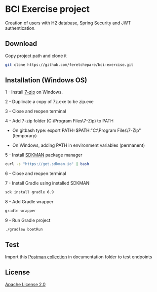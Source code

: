 # BCI Exercise project 

Creation of users with H2 database, Spring Security and JWT authentication.

## Download

Copy project path and clone it 

```bash
git clone https://github.com/feretchepare/bci-exercise.git
```

## Installation (Windows OS)

1 - Install [7-zip](https://www.7-zip.org/download.html) on Windows.

2 - Duplicate a copy of 7z.exe to be zip.exe

3 - Close and reopen terminal

4 - Add 7-zip folder (C:\Program Files\7-Zip) to PATH

- On gitbash type: export PATH=$PATH:"C:\Program Files\7-Zip" (temporary)

- On Windows, adding PATH in environment variables (permanent)

5 - Install [SDKMAN](https://sdkman.io/) package manager 

```bash
curl -s "https://get.sdkman.io" | bash
```

6 - Close and reopen terminal

7 - Install Gradle using installed SDKMAN

```bash
sdk install gradle 6.9
```

8 - Add Gradle wrapper
```bash
gradle wrapper
```

9 - Run Gradle project

```bash
./gradlew bootRun
```

## Test

Import this [Postman collection](https://github.com/feretchepare/bci-exercise/blob/main/documentation/BCI%20Exercise.postman_collection.json) in documentation folder to test endpoints

## License

[Apache License 2.0](https://www.apache.org/licenses/LICENSE-2.0)
